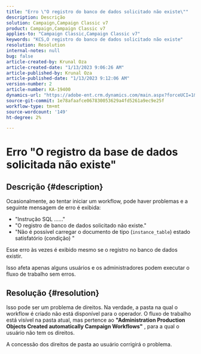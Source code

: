 ```yaml
---
title: "Erro \"O registro do banco de dados solicitado não existe\""
description: Descrição
solution: Campaign,Campaign Classic v7
product: Campaign,Campaign Classic v7
applies-to: "Campaign Classic,Campaign Classic v7"
keywords: "KCS,O registro do banco de dados solicitado não existe"
resolution: Resolution
internal-notes: null
bug: false
article-created-by: Krunal Oza
article-created-date: "1/13/2023 9:06:26 AM"
article-published-by: Krunal Oza
article-published-date: "1/13/2023 9:12:06 AM"
version-number: 2
article-number: KA-19400
dynamics-url: "https://adobe-ent.crm.dynamics.com/main.aspx?forceUCI=1&pagetype=entityrecord&etn=knowledgearticle&id=4574fe8c-2193-ed11-aad1-6045bd006793"
source-git-commit: 1e78afaafce067830053629a4fd5261a9ec9e25f
workflow-type: tm+mt
source-wordcount: '149'
ht-degree: 2%

---
```


# Erro &quot;O registro da base de dados solicitada não existe&quot;

## Descrição {#description}


Ocasionalmente, ao tentar iniciar um workflow, pode haver problemas e a seguinte mensagem de erro é exibida:

- &quot;Instrução SQL ......&quot;
- &quot;O registro de banco de dados solicitado não existe.&quot;
- &quot;Não é possível carregar o documento de tipo (`instance_table`) estado satisfatório (condição) &quot;


Esse erro às vezes é exibido mesmo se o registro no banco de dados existir.

Isso afeta apenas alguns usuários e os administradores podem executar o fluxo de trabalho sem erros.


## Resolução {#resolution}


Isso pode ser um problema de direitos. Na verdade, a pasta na qual o workflow é criado não está disponível para o operador. O fluxo de trabalho está visível na pasta atual, mas pertence ao <b>&quot;Administration Production Objects Created automatically Campaign Workflows&quot;</b> , para a qual o usuário não tem os direitos.

A concessão dos direitos de pasta ao usuário corrigirá o problema.
